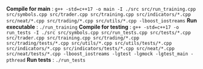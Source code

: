 **Compile for main** : `g++ -std=c++17 -o main -I ./src src/run_training.cpp src/symbols.cpp src/trader.cpp src/training.cpp src/indicators/*.cpp src/neat/*.cpp src/trading/*.cpp src/utils/*.cpp -lboost_iostreams`
**Run executable** : `./run_training`
**Compile for testing** : `g++ -std=c++17 -o run_tests -I ./src src/symbols.cpp src/run_tests.cpp src/tests/*.cpp src/trader.cpp src/training.cpp src/trading/*.cpp src/trading/tests/*.cpp src/utils/*.cpp src/utils/tests/*.cpp src/indicators/*.cpp src/indicators/tests/*.cpp src/neat/*.cpp src/neat/tests/*.cpp -lboost_iostreams -lgtest -lgmock -lgtest_main -pthread`
**Run tests** : `./run_tests`
